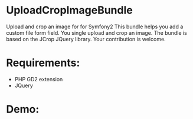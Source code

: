 # UploadCropImageBundle
Upload and crop an image for for Symfony2
This bundle helps you add a custom file form field. You single upload and crop an image. The bundle is based on the JCrop JQuery library.
Your contribution is welcome.

# Requirements:
- PHP GD2 extension
- JQuery

# Demo:
